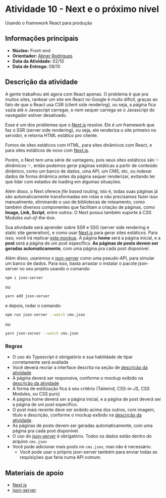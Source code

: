 # Atividade 10 - Next e o próximo nível

Usando o framework React para produção

## Informações principais

- **Núcleo:** Front-end
- **Orientador:** [Abner Rodrigues](@todomir)
- **Data da Atividade:** 02/10
- **Data de Entrega:** 08/10

## Descrição da atividade

A gente trabalhou até agora com React apenas. O problema é que pra muitos sites, rankear um site em React no Google é muito difícil, graças ao fato de que o React usa CSR (client side rendering), ou seja, a página fica vazia até o Javascript carregar, e nem sequer carrega se o Javascript do navegador estiver desativado.

Esse é um dos problemas que o [Next.js]("https://nextjs.org") resolve. Ele é um framework que faz o SSR (server side rendering), ou seja, ele renderiza o site primeiro no servidor, e retorna HTML estático pro cliente.

Fomos de sites estáticos com HTML, para sites dinâmicos com React, e para sites estáticos de novo com [Next.js]("https://nextjs.org").

Porém, o Next tem uma série de vantagens, pois seus sites estáticos são ✨ *dinâmicos* ✨, então podemos gerar páginas estáticas a partir de conteúdo dinâmico, como um banco de dados, uma API, um CMS, etc, ou indexar dados de forma dinâmica antes da página sequer renderizar, evitando ter que lidar com estados de loading em algumas situações.

Além disso, o Next oferece *file based routing*, isto é, todas suas páginas já são automaticamente transformadas em rotas e não precisamos fazer isso manualmente, eliminando o uso de bibliotecas de roteamento, como também diversos componentes que facilitam a criação de páginas, como **Image, Link, Script**, entre outros. O Next possui também suporte à CSS Modules *out-of-the-box*.

Sua atividade será aprender sobre SSR e SSG (server side rendering e static site generation), e como usar [Next.js]("https://nextjs.org") para gerar sites estáticos. Para isso, você irá replicar [este mockup](https://www.figma.com/file/6Uib9NpfOnHTlzwoN803IK/Blogão-da-Info?node-id=0%3A1). A página **home** será a página inicial, e a **post** será a página de um post específico. **As páginas de posts devem ser geradas automaticamente**, com uma página pra cada post disponível.

Além disso, usaremos o [json-server](github.com/typicode/json-server) como uma pseudo-API, para simular um banco de dados. Para isso, basta arrastar o  instalar o pacote json-server no seu projeto usando o comando:

```bash
npm i json-server
```

ou

```bash
yarn add json-server
```

e depois, rodar o comando:

```bash
npm run json-server --watch cms.json
```

ou

```bash
yarn json-server --watch cms.json
```

### Regras

- O uso do Typescript é obrigatório e sua habilidade de tipar corretamente será avaliada
- Você deverá recriar a interface descrita na seção de [descrição da atividade](#descricao-da-atividade)
- A página deverá ser responsiva, conforme o mockup exibido na [descrição da atividade](#descricao-da-atividade)
- A forma de estilização fica à seu critério (Tailwind, CSS-in-JS, CSS Modules, ou CSS puro)
- A página home deverá ser a página inicial, e a página de post deverá ser a página de um post específico.
- O post mais recente deve ser exibido acima dos outros, com imagem, título e descrição, conforme o mockup exibido na [descrição da atividade](#descricao-da-atividade).
- As páginas de posts devem ser geradas automaticamente, com uma página pra cada post disponível.
- O uso do [json-server](github.com/typicode/json-server) é obrigatório. Todos os dados estão dentro do arquivo `cms.json`
- Você pode adicionar mais posts no `cms.json`, mas não é necessário.
  - Você pode usar o próprio json-server também para enviar todas as requisições que faria numa API comum.

## Materiais de apoio

- [Next.js]("https://nextjs.org/docs/getting-started")
- [json-server](github.com/typicode/json-server)
